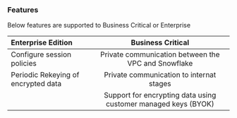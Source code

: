 ### Features

Below features are supported to Business Critical or Enterprise

| Enterprise Edition                     | Business Critical                                              | 
| :---                                   |      :----:                                                    |      
| Configure session policies             | Private communication between the VPC and Snowflake            | 
| Periodic Rekeying of encrypted data    | Private communication to internat stages                       | 
                                         | Support for encrypting data using customer managed keys (BYOK) | 
